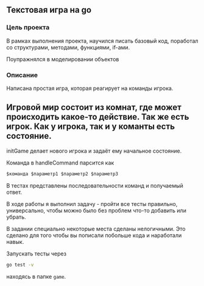 ## Текстовая игра на go

### Цель проекта

В рамках выполнения проекта, научился писать базовый код, поработал со структурами, методами, функциями, if-ами. 

Поупражнялся в моделировании объектов

### Описание
Написана простая игра, которая реагирует на команды игрока.

Игровой мир состоит из комнат, где может происходить какое-то действие.
Так же есть игрок.
Как у игрока, так и у команты есть состояние.
---
initGame делает нового игрока и задаёт ему начальное состояние.

Команда в handleCommand парсится как

``` bash
$команда $параметр1 $параметр2 $параметр3
```


В тестах представлены последовательности команд и получаемый ответ.

В ходе работы я выполнил задачу - пройти все тесты правильно, универсально, чтобы можно было без проблем что-то добавить или убрать.

В задании специально некоторые места сделаны нелогичными. Это сделано для того чтобы вы пописали побольше кода и наработали навык.

Запускать тесты через

``` bash
go test -v
```
находясь в папке `game`.